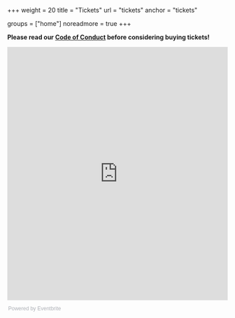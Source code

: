 +++
weight = 20
title = "Tickets"
url = "tickets"
anchor = "tickets"

groups = ["home"]
noreadmore = true
+++


**Please read our <a href="/en/code-of-conduct/">Code of Conduct</a> before considering buying tickets!**

<div style="width:100%; text-align:left;"><iframe src="https://eventbrite.com/tickets-external?eid=44059961531&ref=etckt" frameborder="0" height="580" width="100%" vspace="0" hspace="0" marginheight="5" marginwidth="5" scrolling="auto" allowtransparency="true"></iframe><div style="font-family:Helvetica, Arial; font-size:12px; padding:10px 0 5px; margin:2px; width:100%; text-align:left;" ><a class="powered-by-eb" style="color: #ADB0B6; text-decoration: none;" target="_blank" href="https://www.eventbrite.com/">Powered by Eventbrite</a></div></div>

<!--more-->